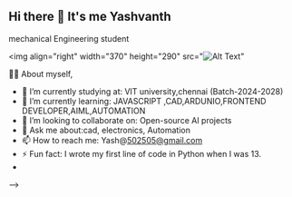 ## Hi there 👋 It's me Yashvanth

mechanical Engineering student 

<img align="right" width="370" height="290" src="![Alt Text](https://media.giphy.com/media/your-gif-id/giphy.gif)"



👨‍💻 About myself,
- 🔭 I’m currently studying at: VIT university,chennai (Batch-2024-2028)
- 🌱 I’m currently learning: JAVASCRIPT ,CAD,ARDUNIO,FRONTEND DEVELOPER,AIML,AUTOMATION
- 👯 I’m looking to collaborate on: Open-source AI projects
- 💬 Ask me about:cad, electronics, Automation
- 📫 How to reach me: Yash@502505@gmail.com
- ⚡ Fun fact: I wrote my first line of code in Python when I was 13.
- 
  

-->
